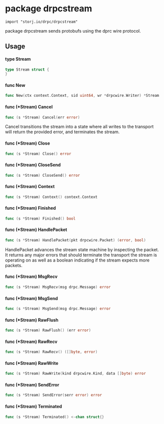 # package drpcstream

`import "storj.io/drpc/drpcstream"`

package drpcstream sends protobufs using the dprc wire protocol.

## Usage

#### type Stream

```go
type Stream struct {
}
```


#### func  New

```go
func New(ctx context.Context, sid uint64, wr *drpcwire.Writer) *Stream
```

#### func (*Stream) Cancel

```go
func (s *Stream) Cancel(err error)
```
Cancel transitions the stream into a state where all writes to the transport
will return the provided error, and terminates the stream.

#### func (*Stream) Close

```go
func (s *Stream) Close() error
```

#### func (*Stream) CloseSend

```go
func (s *Stream) CloseSend() error
```

#### func (*Stream) Context

```go
func (s *Stream) Context() context.Context
```

#### func (*Stream) Finished

```go
func (s *Stream) Finished() bool
```

#### func (*Stream) HandlePacket

```go
func (s *Stream) HandlePacket(pkt drpcwire.Packet) (error, bool)
```
HandlePacket advances the stream state machine by inspecting the packet. It
returns any major errors that should terminate the transport the stream is
operating on as well as a boolean indicating if the stream expects more packets.

#### func (*Stream) MsgRecv

```go
func (s *Stream) MsgRecv(msg drpc.Message) error
```

#### func (*Stream) MsgSend

```go
func (s *Stream) MsgSend(msg drpc.Message) error
```

#### func (*Stream) RawFlush

```go
func (s *Stream) RawFlush() (err error)
```

#### func (*Stream) RawRecv

```go
func (s *Stream) RawRecv() ([]byte, error)
```

#### func (*Stream) RawWrite

```go
func (s *Stream) RawWrite(kind drpcwire.Kind, data []byte) error
```

#### func (*Stream) SendError

```go
func (s *Stream) SendError(serr error) error
```

#### func (*Stream) Terminated

```go
func (s *Stream) Terminated() <-chan struct{}
```
